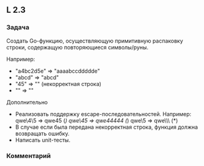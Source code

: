 ## L 2.3

### Задача
Создать Go-функцию, осуществляющую примитивную распаковку строки, содержащую повторяющиеся символы/руны.

Например:

* "a4bc2d5e" => "aaaabccddddde"
* "abcd" => "abcd"
* "45" => "" (некорректная строка)
* "" => ""

Дополнительно
* Реализовать поддержку escape-последовательностей.
Например:
qwe\4\5 => qwe45 (*)
qwe\45 => qwe44444 (*)
qwe\\5 => qwe\\\\\ (*)
* В случае если была передана некорректная строка, функция должна возвращать ошибку.
* Написать unit-тесты.



### Комментарий
